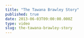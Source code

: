 ```yaml
---
title: "The Tawana Brawley Story"
published: true
date: 2013-06-03T09:00:00.000Z
type: video
slug: the-tawana-brawley-story
---
```

